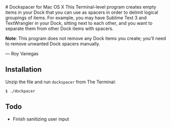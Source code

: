 <meta charset="utf-8">
# Dockspacer for Mac OS X
This Terminal-level program creates empty items in your Dock that you can use as spacers in order to delimit logical groupings of items. For example, you may have Sublime Text 3 and TextWrangler in your Dock, sitting next to each other, and you want to separate them from other Dock items with spacers.

**Note**: This program does not remove any Dock items you create; you’ll need to remove unwanted Dock spacers manually.

— Roy Vanegas

## Installation
Unzip the file and run `dockspacer` from The Terminal:

    $ ./dockpacer

## Todo
- Finish sanitizing user input
